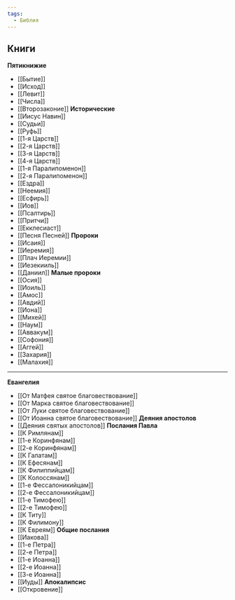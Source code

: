 ```yaml
---
tags:
  - Библия
---
```

## Книги
**Пятикнижие**
- [[Бытие]]
- [[Исход]]
- [[Левит]]
- [[Числа]]
- [[Второзаконие]]
**Исторические**
- [[Иисус Навин]]
- [[Судьи]]
- [[Руфь]]
- [[1-я Царств]]
- [[2-я Царств]]
- [[3-я Царств]]
- [[4-я Царств]]
- [[1-я Паралипоменон]]
- [[2-я Паралипоменон]]
- [[Ездра]]
- [[Неемия]]
- [[Есфирь]]
- [[Иов]]
- [[Псалтирь]]
- [[Притчи]]
- [[Екклесиаст]]
- [[Песня Песней]]
**Пророки**
- [[Исаия]]
- [[Иеремия]]
- [[Плач Иеремии]]
- [[Иезекииль]]
- [[Даниил]]
**Малые пророки**
- [[Осия]]
- [[Иоиль]]
- [[Амос]]
- [[Авдий]]
- [[Иона]]
- [[Михей]]
- [[Наум]]
- [[Аввакум]]
- [[Софония]]
- [[Аггей]]
- [[Захария]]
- [[Малахия]]

---
**Евангелия**
- [[От Матфея святое благовествование]]
- [[От Марка святое благовествование]]
- [[От Луки святое благовествование]]
- [[От Иоанна святое благовествование]]
**Деяния апостолов**
- [[Деяния святых апостолов]]
**Послания Павла**
- [[К Римлянам]]
- [[1-е Коринфянам]]
- [[2-е Коринфянам]]
- [[К Галатам]]
- [[К Ефесянам]]
- [[К Филиппийцам]]
- [[К Колоссянам]]
- [[1-е Фессалоникийцам]]
- [[2-е Фессалоникийцам]]
- [[1-е Тимофею]]
- [[2-е Тимофею]]
- [[К Титу]]
- [[К Филимону]]
- [[К Евреям]]
**Общие послания**
- [[Иакова]]
- [[1-е Петра]]
- [[2-е Петра]]
- [[1-е Иоанна]]
- [[2-е Иоанна]]
- [[3-е Иоанна]]
- [[Иуды]]
**Апокалипсис**
- [[Откровение]]
